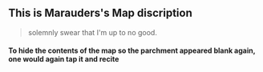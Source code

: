 ## This is Marauders's Map discription

> solemnly swear 
> that I'm up to no good.


#### To hide the contents of the map so the parchment appeared blank again, one would again tap it and recite
``` Mischief managed
```